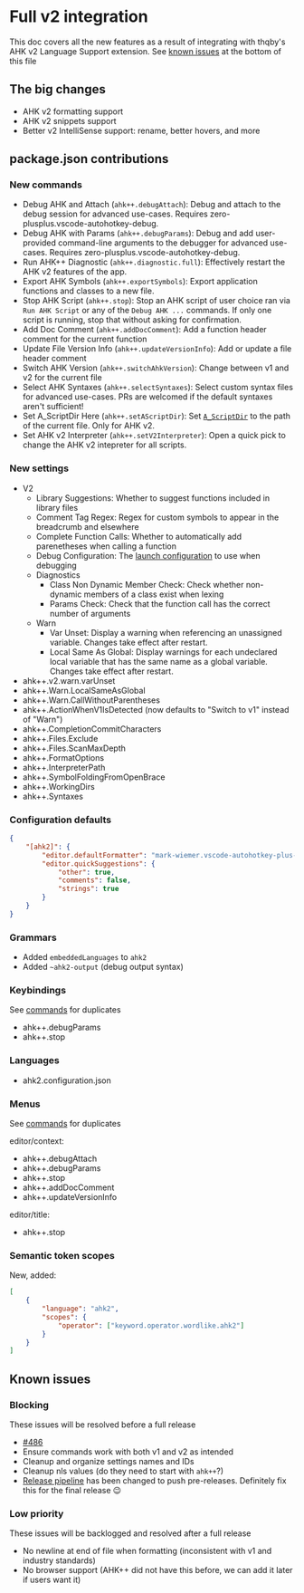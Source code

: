 # Full v2 integration

This doc covers all the new features as a result of integrating with thqby's AHK v2 Language Support extension. See [known issues](#known-issues) at the bottom of this file

## The big changes

-   AHK v2 formatting support
-   AHK v2 snippets support
-   Better v2 IntelliSense support: rename, better hovers, and more

## package.json contributions

### New commands

-   Debug AHK and Attach (`ahk++.debugAttach`): Debug and attach to the debug session for advanced use-cases. Requires zero-plusplus.vscode-autohotkey-debug.
-   Debug AHK with Params (`ahk++.debugParams`): Debug and add user-provided command-line arguments to the debugger for advanced use-cases. Requires zero-plusplus.vscode-autohotkey-debug.
-   Run AHK++ Diagnostic (`ahk++.diagnostic.full`): Effectively restart the AHK v2 features of the app.
-   Export AHK Symbols (`ahk++.exportSymbols`): Export application functions and classes to a new file.
-   Stop AHK Script (`ahk++.stop`): Stop an AHK script of user choice ran via `Run AHK Script` or any of the `Debug AHK ...` commands. If only one script is running, stop that without asking for confirmation.
-   Add Doc Comment (`ahk++.addDocComment`): Add a function header comment for the current function
-   Update File Version Info (`ahk++.updateVersionInfo`): Add or update a file header comment
-   Switch AHK Version (`ahk++.switchAhkVersion`): Change between v1 and v2 for the current file
-   Select AHK Syntaxes (`ahk++.selectSyntaxes`): Select custom syntax files for advanced use-cases. PRs are welcomed if the default syntaxes aren't sufficient!
-   Set A_ScriptDir Here (`ahk++.setAScriptDir`): Set [`A_ScriptDir`](https://www.autohotkey.com/docs/v2/Variables.htm#ScriptDir) to the path of the current file. Only for AHK v2.
-   Set AHK v2 Interpreter (`ahk++.setV2Interpreter`): Open a quick pick to change the AHK v2 intepreter for all scripts.

### New settings

-   V2
    -   Library Suggestions: Whether to suggest functions included in library files
    -   Comment Tag Regex: Regex for custom symbols to appear in the breadcrumb and elsewhere
    -   Complete Function Calls: Whether to automatically add parenetheses when calling a function
    -   Debug Configuration: The [launch configuration](https://code.visualstudio.com/docs/editor/debugging#_launch-configurations) to use when debugging
    -   Diagnostics
        -   Class Non Dynamic Member Check: Check whether non-dynamic members of a class exist when lexing
        -   Params Check: Check that the function call has the correct number of arguments
    -   Warn
        -   Var Unset: Display a warning when referencing an unassigned variable. Changes take effect after restart.
        -   Local Same As Global: Display warnings for each undeclared local variable that has the same name as a global variable. Changes take effect after restart.
-   ahk++.v2.warn.varUnset
-   ahk++.Warn.LocalSameAsGlobal
-   ahk++.Warn.CallWithoutParentheses
-   ahk++.ActionWhenV1IsDetected (now defaults to "Switch to v1" instead of "Warn")
-   ahk++.CompletionCommitCharacters
-   ahk++.Files.Exclude
-   ahk++.Files.ScanMaxDepth
-   ahk++.FormatOptions
-   ahk++.InterpreterPath
-   ahk++.SymbolFoldingFromOpenBrace
-   ahk++.WorkingDirs
-   ahk++.Syntaxes

### Configuration defaults

```json
{
    "[ahk2]": {
        "editor.defaultFormatter": "mark-wiemer.vscode-autohotkey-plus-plus",
        "editor.quickSuggestions": {
            "other": true,
            "comments": false,
            "strings": true
        }
    }
}
```

### Grammars

-   Added `embeddedLanguages` to `ahk2`
-   Added `~ahk2-output` (debug output syntax)

### Keybindings

See [commands](#commands) for duplicates

-   ahk++.debugParams
-   ahk++.stop

### Languages

-   ahk2.configuration.json

### Menus

See [commands](#commands) for duplicates

editor/context:

-   ahk++.debugAttach
-   ahk++.debugParams
-   ahk++.stop
-   ahk++.addDocComment
-   ahk++.updateVersionInfo

editor/title:

-   ahk++.stop

### Semantic token scopes

New, added:

```json
[
    {
        "language": "ahk2",
        "scopes": {
            "operator": ["keyword.operator.wordlike.ahk2"]
        }
    }
]
```

## Known issues

### Blocking

These issues will be resolved before a full release

-   [#486](https://github.com/mark-wiemer-org/ahkpp/issues/486)
-   Ensure commands work with both v1 and v2 as intended
-   Cleanup and organize settings names and IDs
-   Cleanup nls values (do they need to start with `ahk++`?)
-   [Release pipeline](../.github/workflows/deploy.yml) has been changed to push pre-releases. Definitely fix this for the final release 😉

### Low priority

These issues will be backlogged and resolved after a full release

-   No newline at end of file when formatting (inconsistent with v1 and industry standards)
-   No browser support (AHK++ did not have this before, we can add it later if users want it)

